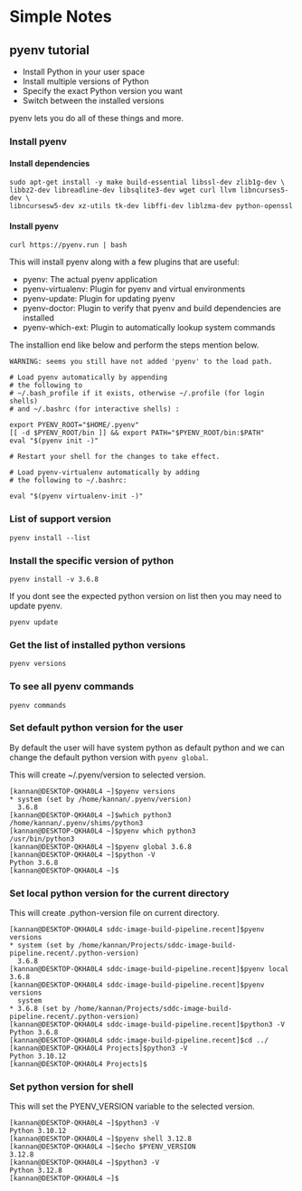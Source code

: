 # Simple Notes

## pyenv tutorial

- Install Python in your user space
- Install multiple versions of Python
- Specify the exact Python version you want
- Switch between the installed versions

pyenv lets you do all of these things and more.

### Install pyenv

#### Install dependencies

```shell
sudo apt-get install -y make build-essential libssl-dev zlib1g-dev \
libbz2-dev libreadline-dev libsqlite3-dev wget curl llvm libncurses5-dev \
libncursesw5-dev xz-utils tk-dev libffi-dev liblzma-dev python-openssl
```

#### Install pyenv

```shell
curl https://pyenv.run | bash
```

This will install pyenv along with a few plugins that are useful:

- pyenv: The actual pyenv application
- pyenv-virtualenv: Plugin for pyenv and virtual environments
- pyenv-update: Plugin for updating pyenv
- pyenv-doctor: Plugin to verify that pyenv and build dependencies are installed
- pyenv-which-ext: Plugin to automatically lookup system commands

The installion end like below and perform the steps mention below.

```shell
WARNING: seems you still have not added 'pyenv' to the load path.

# Load pyenv automatically by appending
# the following to 
# ~/.bash_profile if it exists, otherwise ~/.profile (for login shells)
# and ~/.bashrc (for interactive shells) :

export PYENV_ROOT="$HOME/.pyenv"
[[ -d $PYENV_ROOT/bin ]] && export PATH="$PYENV_ROOT/bin:$PATH"
eval "$(pyenv init -)"

# Restart your shell for the changes to take effect.

# Load pyenv-virtualenv automatically by adding
# the following to ~/.bashrc:

eval "$(pyenv virtualenv-init -)"
```

### List of support version 

```shell
pyenv install --list
```

### Install the specific version of python

```shell
pyenv install -v 3.6.8
```
If you dont see the expected python version on list then you may need to update pyenv.

```shell
pyenv update
```
### Get the list of installed python versions

```shell
pyenv versions
```

### To see all pyenv commands

```shell
pyenv commands
```

### Set default python version for the user 
By default the user will have system python as default python and we can change the default python version with `pyenv global`.

This will create ~/.pyenv/version to selected version.

```shell
[kannan@DESKTOP-QKHA0L4 ~]$pyenv versions
* system (set by /home/kannan/.pyenv/version)
  3.6.8
[kannan@DESKTOP-QKHA0L4 ~]$which python3
/home/kannan/.pyenv/shims/python3
[kannan@DESKTOP-QKHA0L4 ~]$pyenv which python3
/usr/bin/python3
[kannan@DESKTOP-QKHA0L4 ~]$pyenv global 3.6.8           
[kannan@DESKTOP-QKHA0L4 ~]$python -V
Python 3.6.8
[kannan@DESKTOP-QKHA0L4 ~]$
```


### Set local python version for the current directory
This will create .python-version file on current directory.
```shell
[kannan@DESKTOP-QKHA0L4 sddc-image-build-pipeline.recent]$pyenv versions
* system (set by /home/kannan/Projects/sddc-image-build-pipeline.recent/.python-version)
  3.6.8
[kannan@DESKTOP-QKHA0L4 sddc-image-build-pipeline.recent]$pyenv local 3.6.8
[kannan@DESKTOP-QKHA0L4 sddc-image-build-pipeline.recent]$pyenv versions
  system
* 3.6.8 (set by /home/kannan/Projects/sddc-image-build-pipeline.recent/.python-version)
[kannan@DESKTOP-QKHA0L4 sddc-image-build-pipeline.recent]$python3 -V
Python 3.6.8
[kannan@DESKTOP-QKHA0L4 sddc-image-build-pipeline.recent]$cd ../
[kannan@DESKTOP-QKHA0L4 Projects]$python3 -V
Python 3.10.12
[kannan@DESKTOP-QKHA0L4 Projects]$
```

### Set python version for shell
This will set the PYENV_VERSION variable to the selected version.

```shell
[kannan@DESKTOP-QKHA0L4 ~]$python3 -V
Python 3.10.12
[kannan@DESKTOP-QKHA0L4 ~]$pyenv shell 3.12.8
[kannan@DESKTOP-QKHA0L4 ~]$echo $PYENV_VERSION
3.12.8
[kannan@DESKTOP-QKHA0L4 ~]$python3 -V
Python 3.12.8
[kannan@DESKTOP-QKHA0L4 ~]$
```
